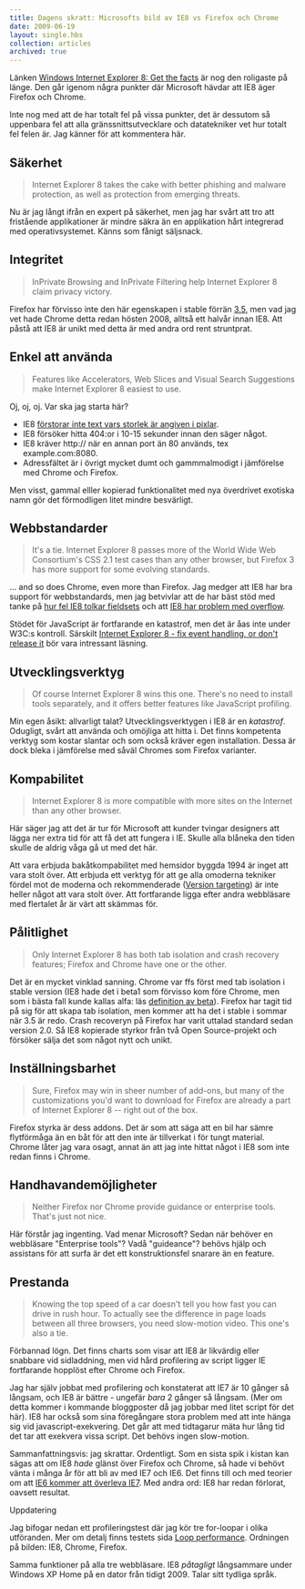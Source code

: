 ```yaml
---
title: Dagens skratt: Microsofts bild av IE8 vs Firefox och Chrome
date: 2009-06-19
layout: single.hbs
collection: articles
archived: true
---
```

Länken [Windows Internet Explorer 8: Get the
facts](http://www.microsoft.com/windows/internet-explorer/get-the-facts/browser-comparison.aspx)
är nog den roligaste på länge. Den går igenom några punkter där
Microsoft hävdar att IE8 äger Firefox och Chrome.

Inte nog med att de har totalt fel på vissa punkter, det är dessutom så
uppenbara fel att alla gränssnittsutvecklare och datatekniker vet hur
totalt fel felen är. Jag känner för att kommentera här.

Säkerhet
--------

> Internet Explorer 8 takes the cake with better phishing and malware
> protection, as well as protection from emerging threats.

Nu är jag långt ifrån en expert på säkerhet, men jag har svårt att tro
att fristående applikationer är mindre säkra än en applikation hårt
integrerad med operativsystemet. Känns som fånigt säljsnack.

Integritet
----------

> InPrivate Browsing and InPrivate Filtering help Internet Explorer 8
> claim privacy victory.

Firefox har förvisso inte den här egenskapen i stable förrän
[3.5](http://www.mozilla.com/en-US/firefox/3.5/releasenotes/ "Firefox 3.5 rc1"),
men vad jag vet hade Chrome detta redan hösten 2008, alltså ett halvår
innan IE8. Att påstå att IE8 är unikt med detta är med andra ord rent
struntprat.

Enkel att använda
-----------------

> Features like Accelerators, Web Slices and Visual Search Suggestions
> make Internet Explorer 8 easiest to use.

Oj, oj, oj. Var ska jag starta här?

-   IE8 [förstorar inte text vars storlek är angiven i
    pixlar](http://www.456bereastreet.com/archive/200902/ie_8_still_does_not_resize_text_sized_in_pixels/ "IE 8 still does not resize text sized in pixels").
-   IE8 försöker hitta 404:or i 10-15 sekunder innan den säger något.
-   IE8 kräver http:// när en annan port än 80 används, tex
    example.com:8080.
-   Adressfältet är i övrigt mycket dumt och gammmalmodigt i jämförelse
    med Chrome och Firefox.

Men visst, gammal elller kopierad funktionalitet med nya överdrivet
exotiska namn gör det förmodligen litet mindre besvärligt.

Webbstandarder
--------------

> It\'s a tie. Internet Explorer 8 passes more of the World Wide Web
> Consortium\'s CSS 2.1 test cases than any other browser, but Firefox 3
> has more support for some evolving standards.

\... and so does Chrome, even more than Firefox. Jag medger att IE8 har
bra support för webbstandards, men jag betvivlar att de har bäst stöd
med tanke på [hur fel IE8 tolkar
fieldsets](http://teddyzetterlund.com/2009/04/16/internet-explorer-8-fieldset-and-legend-bugs/ "Internet Explorer 8 fieldset and legend bugs")
och att [IE8 har problem med
overflow](http://edskes.net/ie8overflowandexpandingboxbugs.htm "IE8 overflow and expanding box bugs").

Stödet för JavaScript är fortfarande en katastrof, men det är åas inte
under W3C:s kontroll. Särskilt [Internet Explorer 8 - fix event
handling, or don't release
it](http://robertnyman.com/2008/11/04/internet-explorer-8-fix-event-handling-or-dont-release-it/)
bör vara intressant läsning.

Utvecklingsverktyg
------------------

> Of course Internet Explorer 8 wins this one. There\'s no need to
> install tools separately, and it offers better features like
> JavaScript profiling.

Min egen åsikt: allvarligt talat? Utvecklingsverktygen i IE8 är en
*katastrof*. Odugligt, svårt att använda och omöjliga att hitta i. Det
finns kompetenta verktyg som kostar slantar och som också kräver egen
installation. Dessa är dock bleka i jämförelse med såväl Chromes som
Firefox varianter.

Kompabilitet
------------

> Internet Explorer 8 is more compatible with more sites on the Internet
> than any other browser.

Här säger jag att det är tur för Microsoft att kunder tvingar designers
att lägga ner extra tid för att få det att fungera i IE. Skulle alla
blåneka den tiden skulle de aldrig våga gå ut med det här.

Att vara erbjuda bakåtkompabilitet med hemsidor byggda 1994 är inget att
vara stolt över. Att erbjuda ett verktyg för att ge alla omoderna
tekniker fördel mot de moderna och rekommenderade ([Version
targeting](http://www.google.se/search?q=version+targeting&ie=utf-8&oe=utf-8&aq=t&rls=org.mozilla:en-US:official&client=firefox-a))
är inte heller något att vara stolt över. Att fortfarande ligga efter
andra webbläsare med flertalet år är värt att skämmas för.

Pålitlighet
-----------

> Only Internet Explorer 8 has both tab isolation and crash recovery
> features; Firefox and Chrome have one or the other.

Det är en mycket vinklad sanning. Chrome var ffs först med tab isolation
i stable version (IE8 hade det i beta1 som förvisso kom före Chrome, men
som i bästa fall kunde kallas alfa: läs [definition av
beta](http://en.wikipedia.org/wiki/Beta_version#Beta "Software release life cycle")).
Firefox har tagit tid på sig för att skapa tab isolation, men kommer att
ha det i stable i sommar när 3.5 är redo. Crash recoveryn på Firefox har
varit uttalad standard sedan version 2.0. Så IE8 kopierade styrkor från
två Open Source-projekt och försöker sälja det som något nytt och unikt.

Inställningsbarhet
------------------

> Sure, Firefox may win in sheer number of add-ons, but many of the
> customizations you\'d want to download for Firefox are already a part
> of Internet Explorer 8 -- right out of the box.

Firefox styrka är dess addons. Det är som att säga att en bil har sämre
flytförmåga än en båt för att den inte är tillverkat i för tungt
material. Chrome låter jag vara osagt, annat än att jag inte hittat
något i IE8 som inte redan finns i Chrome.

Handhavandemöjligheter
----------------------

> Neither Firefox nor Chrome provide guidance or enterprise tools.
> That\'s just not nice.

Här förstår jag ingenting. Vad menar Microsoft? Sedan när behöver en
webbläsare \"Enterprise tools\"? Vadå \"guideance\"? behövs hjälp och
assistans för att surfa är det ett konstruktionsfel snarare än en
feature.

Prestanda
---------

> Knowing the top speed of a car doesn\'t tell you how fast you can
> drive in rush hour. To actually see the difference in page loads
> between all three browsers, you need slow-motion video. This one's
> also a tie.

Förbannad lögn. Det finns charts som visar att IE8 är likvärdig eller
snabbare vid sidladdning, men vid hård profilering av script ligger IE
fortfarande hopplöst efter Chrome och Firefox.

Jag har själv jobbat med profilering och konstaterat att IE7 är 10
gånger så långsam, och IE8 är bättre - ungefär *bara* 2 gånger så
långsam. (Mer om detta kommer i kommande bloggposter då jag jobbar med
litet script för det här). IE8 har också som sina föregångare stora
problem med att inte hänga sig vid javascript-exekvering. Det går att
med tidtagarur mäta hur lång tid det tar att exekvera vissa script. Det
behövs ingen slow-motion.

Sammanfattningsvis: jag skrattar. Ordentligt. Som en sista spik i kistan
kan sägas att om IE8 *hade* glänst över Firefox och Chrome, så hade vi
behövt vänta i många år för att bli av med IE7 och IE6. Det finns till
och med teorier om att [IE6 kommer att överleva
IE7](http://www.quirksmode.org/blog/archives/2009/06/state_of_the_br_1.html "State of the Browsers — IE edition").
Med andra ord: IE8 har redan förlorat, oavsett resultat.


 Uppdatering

Jag bifogar nedan ett profileringstest där jag kör tre for-loopar i
olika utföranden. Mer om detalj finns testets sida [Loop
performance](http://madr.se/~ay/labs/app/jstester/?file=loops.xml).
Ordningen på bilden: IE8, Chrome, Firefox.


Samma funktioner på alla tre webbläsare. IE8 *påtagligt* långsammare
under Windows XP Home på en dator från tidigt 2009. Talar sitt tydliga
språk.